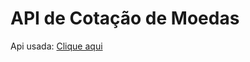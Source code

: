 <h1>API de Cotação de Moedas</h1>
<p>Api usada: <a href="https://docs.awesomeapi.com.br/api-de-moedas">Clique aqui</a></p>
